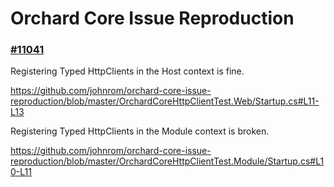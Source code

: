 # Orchard Core Issue Reproduction

### [#11041](https://github.com/OrchardCMS/OrchardCore/issues/11041)

Registering Typed HttpClients in the Host context is fine.

https://github.com/johnrom/orchard-core-issue-reproduction/blob/master/OrchardCoreHttpClientTest.Web/Startup.cs#L11-L13

Registering Typed HttpClients in the Module context is broken.

https://github.com/johnrom/orchard-core-issue-reproduction/blob/master/OrchardCoreHttpClientTest.Module/Startup.cs#L10-L11
